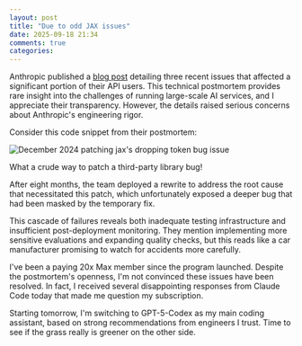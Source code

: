 ```yaml
---
layout: post
title: "Due to odd JAX issues"
date: 2025-09-18 21:34
comments: true
categories: 
---
```


Anthropic published a [blog
post](https://www.anthropic.com/engineering/a-postmortem-of-three-recent-issues)
detailing three recent issues that affected a significant portion of their API users.
This technical postmortem provides rare insight into the challenges of running
large-scale AI services, and I appreciate their transparency. However, the details
raised serious concerns about Anthropic's engineering rigor.

Consider this code snippet from their postmortem:

![December 2024 patching jax's dropping token bug issue](https://www.anthropic.com/_next/image?url=https%3A%2F%2Fwww-cdn.anthropic.com%2Fimages%2F4zrzovbb%2Fwebsite%2Fefee0d3d25f6b03cbfc57e70e0e364dcd8b82fe0-2000x500.png&w=2048&q=75)

What a crude way to patch a third-party library bug!

After eight months, the team deployed a rewrite to address the root cause that
necessitated this patch, which unfortunately exposed a deeper bug that had been
masked by the temporary fix. 

This cascade of failures reveals both inadequate testing infrastructure and
insufficient post-deployment monitoring. They mention implementing more
sensitive evaluations and expanding quality checks, but this reads like a car
manufacturer promising to watch for accidents more carefully.

I've been a paying 20x Max member since the program
launched. Despite the postmortem's openness, I'm not convinced
these issues have been resolved. In fact, I received several disappointing
responses from Claude Code today that made me question my subscription.

Starting tomorrow, I'm switching to GPT-5-Codex as my main coding assistant, based on
strong recommendations from engineers I trust. Time to see if the grass really is
greener on the other side. 
